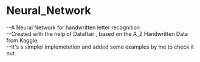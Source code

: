 # Neural_Network
--A Neural Network for handwritten letter recognition     
--Created with the help of Dataflair , based on the A_Z Handwritten Data from Kaggle.   
--It's a simpler implemetetion and added some examples by me to check it out. 
